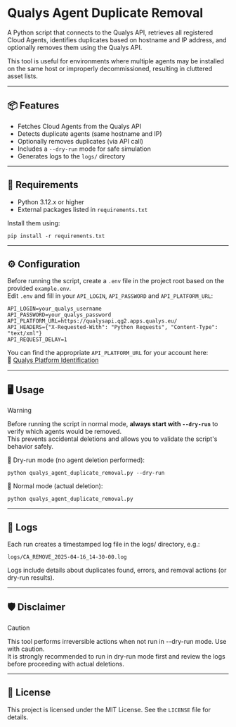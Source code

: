 # Qualys Agent Duplicate Removal

A Python script that connects to the Qualys API, retrieves all registered Cloud Agents, identifies duplicates based on hostname and IP address, and optionally removes them using the Qualys API.

This tool is useful for environments where multiple agents may be installed on the same host or improperly decommissioned, resulting in cluttered asset lists.

---

## 📦 Features

- Fetches Cloud Agents from the Qualys API
- Detects duplicate agents (same hostname and IP)
- Optionally removes duplicates (via API call)
- Includes a `--dry-run` mode for safe simulation
- Generates logs to the `logs/` directory

---

## 🚀 Requirements

- Python 3.12.x or higher
- External packages listed in `requirements.txt`

Install them using:

```
pip install -r requirements.txt
```
---

## ⚙️ Configuration
Before running the script, create a `.env` file in the project root based on the provided `example.env`.<br />
Edit `.env` and fill in your `API_LOGIN`, `API_PASSWORD` and `API_PLATFORM_URL`:

```env
API_LOGIN=your_qualys_username
API_PASSWORD=your_qualys_password
API_PLATFORM_URL=https://qualysapi.qg2.apps.qualys.eu/
API_HEADERS={"X-Requested-With": "Python Requests", "Content-Type": "text/xml"}
API_REQUEST_DELAY=1
```

You can find the appropriate `API_PLATFORM_URL` for your account here:<br />
🔗 [Qualys Platform Identification](https://www.qualys.com/platform-identification/)

---

## 🖥️ Usage
> [!WARNING]
> Before running the script in normal mode, **always start with `--dry-run`**  to verify which agents would be removed.<br />
> This prevents accidental deletions and allows you to validate the script's behavior safely.

🧪 Dry-run mode (no agent deletion performed):
```
python qualys_agent_duplicate_removal.py --dry-run
```


🚨 Normal mode (actual deletion):
```
python qualys_agent_duplicate_removal.py
```
---
## 📂 Logs
Each run creates a timestamped log file in the logs/ directory, e.g.:
```
logs/CA_REMOVE_2025-04-16_14-30-00.log
```
Logs include details about duplicates found, errors, and removal actions (or dry-run results).

---
## 🛡️ Disclaimer
> [!CAUTION]
> This tool performs irreversible actions when not run in --dry-run mode. Use with caution.<br />
> It is strongly recommended to run in dry-run mode first and review the logs before proceeding with actual deletions.

---

## 📄 License
This project is licensed under the MIT License. See the `LICENSE` file for details.



